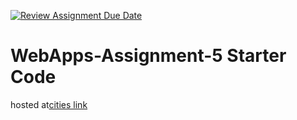 [![Review Assignment Due Date](https://classroom.github.com/assets/deadline-readme-button-24ddc0f5d75046c5622901739e7c5dd533143b0c8e959d652212380cedb1ea36.svg)](https://classroom.github.com/a/7kKA03Up)
# WebApps-Assignment-5 Starter Code
hosted at[cities link](https://44-563-webapps-f23.github.io/44563-webapps-f23-assignment5-Nelluri047/cities.html)
